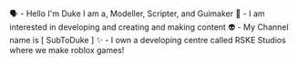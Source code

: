 🗣️ - Hello I'm Duke I am a, Modeller, Scripter, and Guimaker
👀 - I am interested in developing and creating and making content
👽 - My Channel name is [ SubToDuke ]
✨ -  I own a developing centre called RSKE Studios where we make roblox games!
